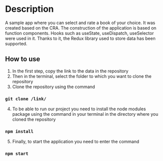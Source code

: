 # Description

A sample app where you can select and rate a book of your choice. It was created based on the CRA. The construction of the application is based on function components. Hooks such as useState, useDispatch, useSelector were used in it. Thanks to it, the Redux library used to store data has been supported.

## How to use

1. In the first step, copy the link to the data in the repository
2. Then in the terminal, select the folder to which you want to clone the repository
3. Clone the repository using the command

### `git clone /link/`

4. To be able to run our project you need to install the node modules package using the command in your terminal in the directory where you cloned the repository

### `npm install`

5. Finally, to start the application you need to enter the command

### `npm start`
